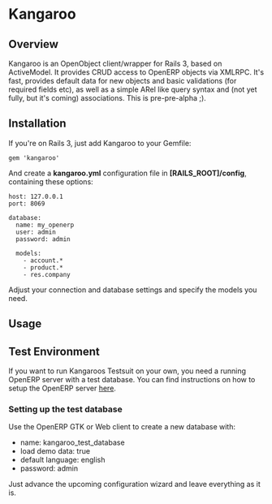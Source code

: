 Kangaroo
========

Overview
--------

Kangaroo is an OpenObject client/wrapper for Rails 3, based on ActiveModel. It provides CRUD access to OpenERP objects via XMLRPC.
It's fast, provides default data for new objects and basic validations (for required fields etc), as well as a simple ARel like
query syntax and (not yet fully, but it's coming) associations. This is pre-pre-alpha ;).

Installation
------------

If you're on Rails 3, just add Kangaroo to your Gemfile:

    gem 'kangaroo'
    
And create a **kangaroo.yml** configuration file in **[RAILS\_ROOT]/config**, containing these options:

    host: 127.0.0.1
    port: 8069

    database:
      name: my_openerp
      user: admin
      password: admin
  
      models:
        - account.*
        - product.*
        - res.company

Adjust your connection and database settings and specify the models you need.

Usage
-----

Test Environment
----------------

If you want to run Kangaroos Testsuit on your own, you need a running OpenERP server with a test database.
You can find instructions on how to setup the OpenERP server [here](http://doc.openerp.com/v6.0/install/index.html#installation-link).

### Setting up the test database
Use the OpenERP GTK or Web client to create a new database with:

* name: kangaroo\_test\_database
* load demo data: true
* default language: english
* password: admin

Just advance the upcoming configuration wizard and leave everything as it is.

